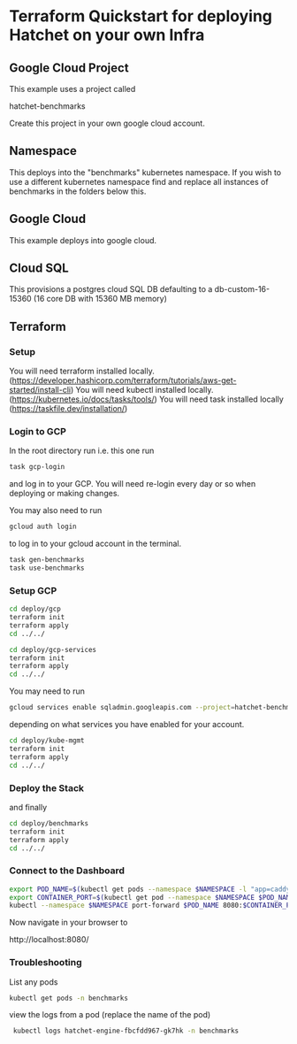 # Terraform Quickstart for deploying Hatchet on your own Infra

## Google Cloud Project

This example uses a project called

hatchet-benchmarks

Create this project in your own google cloud account.

## Namespace

This deploys into the "benchmarks" kubernetes namespace. If you wish to use a different kubernetes namespace find and replace all instances of benchmarks in the folders below this.

## Google Cloud

This example deploys into google cloud. 

## Cloud SQL

This provisions a postgres cloud SQL DB defaulting to a db-custom-16-15360 (16 core DB with 15360 MB memory)

## Terraform 

### Setup

You will need terraform installed locally. (https://developer.hashicorp.com/terraform/tutorials/aws-get-started/install-cli)
You will need kubectl installed locally. (https://kubernetes.io/docs/tasks/tools/)
You will need task installed locally (https://taskfile.dev/installation/)

### Login to GCP

In the root directory run i.e. this one run

```bash
task gcp-login
```
and log in to your GCP. You will need re-login every day or so when deploying or making changes.

You may also need to run

```bash
gcloud auth login
```

to log in to your gcloud account in the terminal.

```bash
task gen-benchmarks
task use-benchmarks
```

### Setup GCP 

```bash
cd deploy/gcp
terraform init
terraform apply
cd ../../
```

```bash
cd deploy/gcp-services
terraform init
terraform apply
cd ../../
```

You may need to run

```bash
gcloud services enable sqladmin.googleapis.com --project=hatchet-benchmarks
```

depending on what services you have enabled for your account.

```bash
cd deploy/kube-mgmt
terraform init
terraform apply
cd ../../
```

### Deploy the Stack
and finally

```bash
cd deploy/benchmarks
terraform init
terraform apply
cd ../../
```


### Connect to the Dashboard

```bash
export POD_NAME=$(kubectl get pods --namespace $NAMESPACE -l "app=caddy" -o jsonpath="{.items[0].metadata.name}")
export CONTAINER_PORT=$(kubectl get pod --namespace $NAMESPACE $POD_NAME -o jsonpath="{.spec.containers[0].ports[0].containerPort}")
kubectl --namespace $NAMESPACE port-forward $POD_NAME 8080:$CONTAINER_PORT
```

Now navigate in your browser to 

http://localhost:8080/


### Troubleshooting

List any pods

```bash
kubectl get pods -n benchmarks
```


view the logs from a pod (replace the name of the pod)
```bash
 kubectl logs hatchet-engine-fbcfdd967-gk7hk -n benchmarks
 ```

